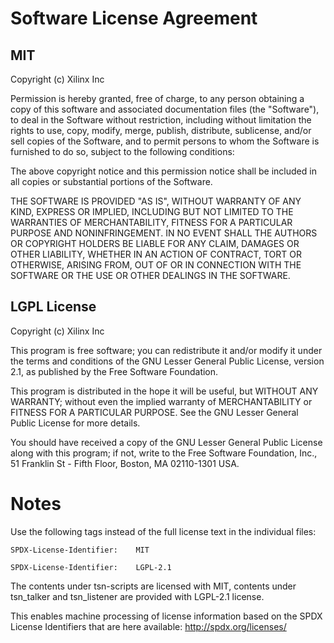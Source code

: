 Software License Agreement
==========================

MIT
---

Copyright (c) Xilinx Inc

Permission is hereby granted, free of charge, to any person obtaining a copy
of this software and associated documentation files (the "Software"), to deal
in the Software without restriction, including without limitation the rights
to use, copy, modify, merge, publish, distribute, sublicense, and/or sell
copies of the Software, and to permit persons to whom the Software is
furnished to do so, subject to the following conditions:

The above copyright notice and this permission notice shall be included in
all copies or substantial portions of the Software.

THE SOFTWARE IS PROVIDED "AS IS", WITHOUT WARRANTY OF ANY KIND, EXPRESS OR
IMPLIED, INCLUDING BUT NOT LIMITED TO THE WARRANTIES OF MERCHANTABILITY,
FITNESS FOR A PARTICULAR PURPOSE AND NONINFRINGEMENT. IN NO EVENT SHALL THE
AUTHORS OR COPYRIGHT HOLDERS BE LIABLE FOR ANY CLAIM, DAMAGES OR OTHER
LIABILITY, WHETHER IN AN ACTION OF CONTRACT, TORT OR OTHERWISE, ARISING FROM,
OUT OF OR IN CONNECTION WITH THE SOFTWARE OR THE USE OR OTHER DEALINGS IN
THE SOFTWARE.


LGPL License
------------

Copyright (c) Xilinx Inc

This program is free software; you can redistribute it and/or modify it
under the terms and conditions of the GNU Lesser General Public License,
version 2.1, as published by the Free Software Foundation.

This program is distributed in the hope it will be useful, but WITHOUT
ANY WARRANTY; without even the implied warranty of MERCHANTABILITY or
FITNESS FOR A PARTICULAR PURPOSE.  See the GNU Lesser General Public License for
more details.

You should have received a copy of the GNU Lesser General Public License along with
this program; if not, write to the Free Software Foundation, Inc.,
51 Franklin St - Fifth Floor, Boston, MA 02110-1301 USA.


Notes
=========================================

Use the following tags instead of the full license text in the individual files:

	SPDX-License-Identifier:    MIT

	SPDX-License-Identifier:    LGPL-2.1


The contents under tsn-scripts are licensed with MIT, contents under tsn_talker and tsn_listener are provided with LGPL-2.1 license. 

This enables machine processing of license information based on the SPDX License Identifiers that are here available: http://spdx.org/licenses/
